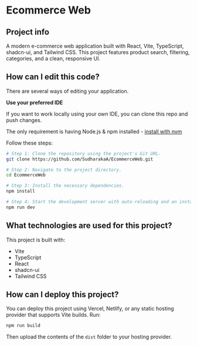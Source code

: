 # Ecommerce Web

## Project info

A modern e-commerce web application built with React, Vite, TypeScript, shadcn-ui, and Tailwind CSS. This project features product search, filtering, categories, and a clean, responsive UI.

## How can I edit this code?

There are several ways of editing your application.

**Use your preferred IDE**

If you want to work locally using your own IDE, you can clone this repo and push changes.

The only requirement is having Node.js & npm installed - [install with nvm](https://github.com/nvm-sh/nvm#installing-and-updating)

Follow these steps:

```sh
# Step 1: Clone the repository using the project's Git URL.
git clone https://github.com/SudharakaA/EcommerceWeb.git

# Step 2: Navigate to the project directory.
cd EcommerceWeb

# Step 3: Install the necessary dependencies.
npm install

# Step 4: Start the development server with auto-reloading and an instant preview.
npm run dev
```

## What technologies are used for this project?

This project is built with:

- Vite
- TypeScript
- React
- shadcn-ui
- Tailwind CSS

## How can I deploy this project?

You can deploy this project using Vercel, Netlify, or any static hosting provider that supports Vite builds. Run:

```sh
npm run build
```

Then upload the contents of the `dist` folder to your hosting provider.


